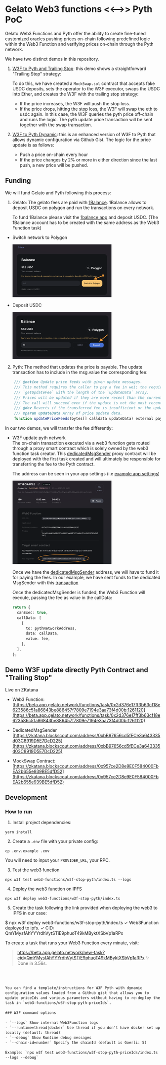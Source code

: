 
# Gelato Web3 functions <<-->> Pyth PoC
Gelato Web3 Functions and Pyth offer the ability to create fine-tuned customized oracles pushing prices on-chain following predefined logic within the Web3 Function and verifying prices on-chain through the Pyth network.

We have two distinct demos in this repository.

1. [W3F to Pyth and Trailing Stop](./web3-functions/w3f-stop-pyth/index.ts): this demo shows a straightforward "Trailing Stop" strategy:

   To do this, we have created a `MockSwap.sol` contract that accepts fake USDC deposits, sets the operator to the W3F executor, swaps the USDC into Ether, and creates the W3F with the trailing stop strategy:
   - If the price increases, the W3F will push the stop loss.
   - If the price drops, hitting the stop loss, the W3F will swap the eth to usdc again. In this case, the W3F queries the pyth price off-chain and runs the logic. The pyth update price transaction will be sent together with the swap transaction.


2. [W3F to Pyth Dynamic](./web3-functions/w3f-stop-pyth-priceIds/index.ts): this is an enhanced version of W3F to Pyth that allows dynamic configuration via Github Gist.
The logic for the price update is as follows:
   - Push a price on-chain every hour
   - If the price changes by 2% or more in either direction since the last push, a new price will be pushed.

## Funding
We will fund Gelato and Pyth following this process:
1) Gelato:
  The gelato fees are paid with [1Balance](https://docs.gelato.network/developer-services/1balance). 
  1Balance allows to deposit USDC on polygon and run the transactions on every network.

   To fund 1Balance please visit the [1balance app](https://beta.app.gelato.network/balance) and deposit USDC.
   (The 1Balance account has to be created with the same address as the Web3 Function task)
  
  - Switch network to Polygon

      <img src="docs/switch-to-polygon.png" width="320"/>

  - Deposit USDC

      <img src="docs/deposit-usdc.png" width="320"/>

2) Pyth:
The method that updates the price is payable. The update transaction has to include in the msg.value the corresponding fee:

```ts
    /// @notice Update price feeds with given update messages.
    /// This method requires the caller to pay a fee in wei; the required fee can be computed by calling
    /// `getUpdateFee` with the length of the `updateData` array.
    /// Prices will be updated if they are more recent than the current stored prices.
    /// The call will succeed even if the update is not the most recent.
    /// @dev Reverts if the transferred fee is insufficient or the updateData is invalid.
    /// @param updateData Array of price update data.
    function updatePriceFeeds(bytes[] calldata updateData) external payable;
```
In our two demos, we will transfer the fee differently:
  - W3F update pyth network  
    The on-chain transaction executed via a web3 function gets routed through a proxy smart contract which is solely owned by the web3 function task creator. This [dedicatedMsgSender](https://zkatana.blockscout.com/address/0xbB97656cd5fECe3a643335d03C8919D5E7DcD225) proxy contract will be deployed with the first task created and will ultimately be responsible for transferring the fee to the Pyth contract.

    The address can be seen in your app settings (i.e [example app settings](https://beta.app.gelato.network/settings)) 

     <img src="docs/dedicatedMsgSender.png" width="320"/>
    
    Once we have the [dedicatedMsgSender](https://zkatana.blockscout.com/address/0xbB97656cd5fECe3a643335d03C8919D5E7DcD225) address, we will have to fund it for paying the fees. 
    In our example, we have sent funds to the dedicated MsgSender with this [transaction](https://zkatana.blockscout.com/tx/0xfb5a7883d38445f8b3e7894b433bdfd2396d168e9380cf79678497f0143535cb)

    Once the dedicatedMsgSender is funded, the Web3 Function will execute, passing the fee as value in the callData:

    ```ts
    return {
      canExec: true,
      callData: [
        {
          to: pythNetworkAddress,
          data: callData,
          value: fee,
        },
      ],
    };
    ```


## Demo W3F update directly Pyth Contract and "Trailing Stop"
Live on ZKatana
- Web3 Function: [https://beta.app.gelato.network/functions/task/0x2d376e17ff3b63cf18e623586c51a86843be886457f7809e7194e3aa73f4d00b:1261120](https://beta.app.gelato.network/functions/task/0x2d376e17ff3b63cf18e623586c51a86843be886457f7809e7194e3aa73f4d00b:1261120)

- DedicatedMsgSender [https://zkatana.blockscout.com/address/0xbB97656cd5fECe3a643335d03C8919D5E7DcD225](https://zkatana.blockscout.com/address/0xbB97656cd5fECe3a643335d03C8919D5E7DcD225)

- MockSwap Contract:[https://zkatana.blockscout.com/address/0x957ce2D8e9E0F584000FbEA2b655e939BE5dfD52](https://zkatana.blockscout.com/address/0x957ce2D8e9E0F584000FbEA2b655e939BE5dfD52)

## Development

### How to run 

1. Install project dependencies:
```
yarn install
```

2. Create a `.env` file with your private config:
```
cp .env.example .env
```
You will need to input your `PROVIDER_URL`, your RPC.


3. Test the  web3 function

```
npx w3f test web3-functions/w3f-stop-pyth/index.ts --logs
```

4. Deploy the web3 function on IPFS

```
npx w3f deploy web3-functions/w3f-stop-pyth/index.ts
```


5. Create the task following the link provided when deploying the web3 to IPFS in our case:

$ npx w3f deploy web3-functions/w3f-stop-pyth/index.ts
 ✓ Web3Function deployed to ipfs.
 ✓ CID: QmYMysfAhYYYrdhVytSTiE9phuoT49kMByktXSbVp1aRPx

To create a task that runs your Web3 Function every minute, visit:
> https://beta.app.gelato.network/new-task?cid=QmYMysfAhYYYrdhVytSTiE9phuoT49kMByktXSbVp1aRPx
✨  Done in 3.56s.
```



You can find a template/instructions for W3F Pyth with dynamic configuration values loaded from a Github gist that allows you to update priceIds and various parameters without having to re-deploy the task in `web3-functions/w3f-stop-pyth-priceIds`.

### W3F command options

- `--logs` Show internal Web3Function logs
- `--runtime=thread|docker` Use thread if you don't have docker set up locally (default: thread)
- `--debug` Show Runtime debug messages
- `--chain-id=number` Specify the chainId (default is Goerli: 5)

Example: `npx w3f test web3-functions/w3f-stop-pyth-priceIds/index.ts --logs --debug`
